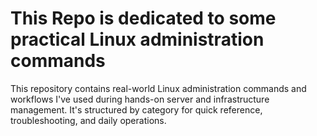 # This Repo is dedicated to some practical Linux administration commands

This repository contains real-world Linux administration commands and workflows I've used during hands-on server and infrastructure management. It's structured by category for quick reference, troubleshooting, and daily operations.
